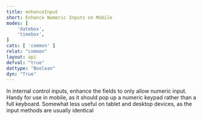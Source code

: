 ```yaml
---
title: enhanceInput
short: Enhance Numeric Inputs on Mobile
modes: [
	'datebox',
	'timebox',
]
cats: [ 'common' ]
relat: "common"
layout: api
defval: "true"
dattype: "Boolean"
dyn: "True"
---
```


In internal control inputs, enhance the fields to only allow numeric input.  Handy
for use in mobile, as it should pop up a numeric keypad rather than a full keyboard.
Somewhat less useful on tablet and desktop devices, as the input methods are usually
identical
